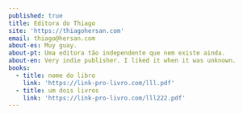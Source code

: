 ```yaml
---
published: true
title: Editora do Thiago
site: 'https://thiagohersan.com'
email: thiago@hersan.com
about-es: Muy guay.
about-pt: Uma editora tão independente que nem existe ainda.
about-en: Very indie publisher. I liked it when it was unknown.
books:
  - title: nome do libro
    link: 'https://link-pro-livro.com/lll.pdf'
  - title: um dois livros
    link: 'https://link-pro-livro.com/lll222.pdf'
---
```

